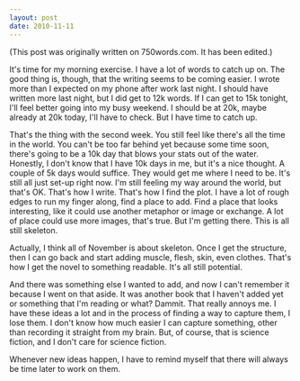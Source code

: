 ```yaml
---
layout: post
date: 2010-11-11
--- 
```


(This post was originally written on 750words.com. It has been edited.)

It's time for my morning exercise. I have a lot of words to catch up on. The good thing is, though, that the writing seems to be coming easier. I wrote more than I expected on my phone after work last night. I should have written more last night, but I did get to 12k words. If I can get to 15k tonight, I'll feel better going into my busy weekend. I should be at 20k, maybe already at 20k today, I'll have to check. But I have time to catch up. 

That's the thing with the second week. You still feel like there's all the time in the world. You can't be too far behind yet because some time soon, there's going to be a 10k day that blows your stats out of the water. Honestly, I don't know that I have 10k days in me, but it's a nice thought. A couple of 5k days would suffice. They would get me where I need to be. It's still all just set-up right now. I'm still feeling my way around the world, but that's OK. That's how I write. That's how I find the plot. I have a lot of rough edges to run my finger along, find a place to add. Find a place that looks interesting, like it could use another metaphor or image or exchange. A lot of place could use more images, that's true. But I'm getting there. This is all still skeleton. 

Actually, I think all of November is about skeleton. Once I get the structure, then I can go back and start adding muscle, flesh, skin, even clothes. That's how I get the novel to something readable. It's all still potential. 

And there was something else I wanted to add, and now I can't remember it because I went on that aside. It was another book that I haven't added yet or something that I'm reading or what? Dammit. That really annoys me. I have these ideas a lot and in the process of finding a way to capture them, I lose them. I don't know how much easier I can capture something, other than recording it straight from my brain. But, of course, that is science fiction, and I don't care for science fiction. 

Whenever new ideas happen, I have to remind myself that there will always be time later to work on them.
